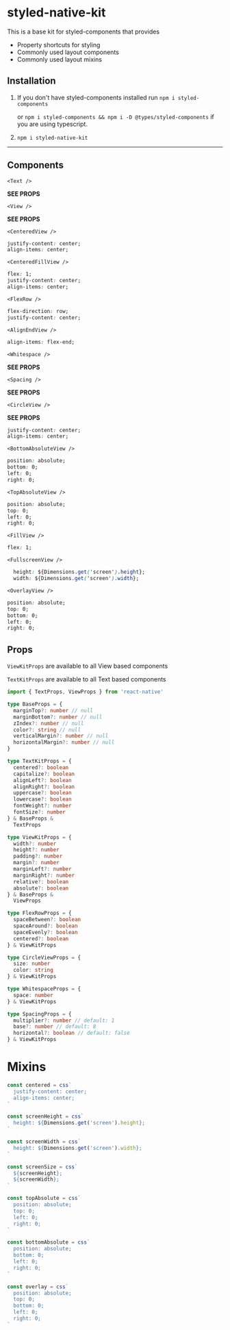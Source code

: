 # styled-native-kit

This is a base kit for styled-components that provides

- Property shortcuts for styling
- Commonly used layout components
- Commonly used layout mixins

## Installation

1. If you don't have styled-components installed run `npm i styled-components`

   or `npm i styled-components && npm i -D @types/styled-components` if you are using typescript.

2. `npm i styled-native-kit`

---

## Components

`<Text />`

**SEE PROPS**

`<View />`

**SEE PROPS**

`<CenteredView />`

```css
justify-content: center;
align-items: center;
```

`<CenteredFillView />`

```css
flex: 1;
justify-content: center;
align-items: center;
```

`<FlexRow />`

```css
flex-direction: row;
justify-content: center;
```

`<AlignEndView />`

```css
align-items: flex-end;
```

`<Whitespace />`

**SEE PROPS**

`<Spacing />`

**SEE PROPS**

`<CircleView />`

**SEE PROPS**

```css
justify-content: center;
align-items: center;
```

`<BottomAbsoluteView />`

```css
position: absolute;
bottom: 0;
left: 0;
right: 0;
```

`<TopAbsoluteView />`

```css
position: absolute;
top: 0;
left: 0;
right: 0;
```

`<FillView />`

```css
flex: 1;
```

`<FullscreenView />`

```css
  height: ${Dimensions.get('screen').height};
  width: ${Dimensions.get('screen').width};
```

`<OverlayView />`

```css
position: absolute;
top: 0;
bottom: 0;
left: 0;
right: 0;
```

## Props

`ViewKitProps` are available to all View based components

`TextKitProps` are available to all Text based components

```typescript
import { TextProps, ViewProps } from 'react-native'

type BaseProps = {
  marginTop?: number // null
  marginBottom?: number // null
  zIndex?: number // null
  color?: string // null
  verticalMargin?: number // null
  horizontalMargin?: number // null
}

type TextKitProps = {
  centered?: boolean
  capitalize?: boolean
  alignLeft?: boolean
  alignRight?: boolean
  uppercase?: boolean
  lowercase?: boolean
  fontWeight?: number
  fontSize?: number
} & BaseProps &
  TextProps

type ViewKitProps = {
  width?: number
  height?: number
  padding?: number
  margin?: number
  marginLeft?: number
  marginRight?: number
  relative?: boolean
  absolute?: boolean
} & BaseProps &
  ViewProps

type FlexRowProps = {
  spaceBetween?: boolean
  spaceAround?: boolean
  spaceEvenly?: boolean
  centered?: boolean
} & ViewKitProps

type CircleViewProps = {
  size: number
  color: string
} & ViewKitProps

type WhitespaceProps = {
  space: number
} & ViewKitProps

type SpacingProps = {
  multiplier?: number // default: 1
  base?: number // default: 8
  horizontal?: boolean // default: false
} & ViewKitProps
```

# Mixins

```typescript
const centered = css`
  justify-content: center;
  align-items: center;
`

const screenHeight = css`
  height: ${Dimensions.get('screen').height};
`

const screenWidth = css`
  height: ${Dimensions.get('screen').width};
`

const screenSize = css`
  ${screenHeight};
  ${screenWidth};
`

const topAbsolute = css`
  position: absolute;
  top: 0;
  left: 0;
  right: 0;
`

const bottomAbsolute = css`
  position: absolute;
  bottom: 0;
  left: 0;
  right: 0;
`

const overlay = css`
  position: absolute;
  top: 0;
  bottom: 0;
  left: 0;
  right: 0;
`
```
